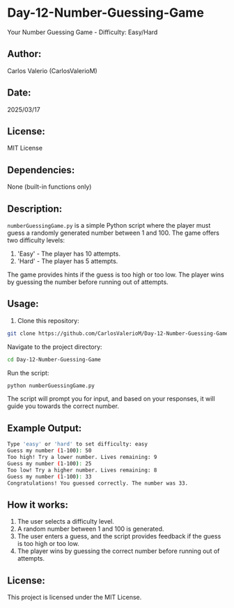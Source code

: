 # Day-12-Number-Guessing-Game
Your Number Guessing Game - Difficulty: Easy/Hard

## Author:
Carlos Valerio (CarlosValerioM)

## Date:
2025/03/17

## License:
MIT License

## Dependencies:
None (built-in functions only)

## Description:
`numberGuessingGame.py` is a simple Python script where the player must guess a randomly generated number between 1 and 100.
The game offers two difficulty levels:
1. 'Easy' - The player has 10 attempts.
2. 'Hard' - The player has 5 attempts.

The game provides hints if the guess is too high or too low. The player wins by guessing the number before running out of attempts.

## Usage:

1. Clone this repository:

```bash
git clone https://github.com/CarlosValerioM/Day-12-Number-Guessing-Game.git
```
Navigate to the project directory:

```bash
cd Day-12-Number-Guessing-Game
```
Run the script:

```bash
python numberGuessingGame.py
```
The script will prompt you for input, and based on your responses, it will guide you towards the correct number.

## Example Output:
```bash
Type 'easy' or 'hard' to set difficulty: easy
Guess my number (1-100): 50
Too high! Try a lower number. Lives remaining: 9
Guess my number (1-100): 25
Too low! Try a higher number. Lives remaining: 8
Guess my number (1-100): 33
Congratulations! You guessed correctly. The number was 33.
```
## How it works:
1. The user selects a difficulty level.
2. A random number between 1 and 100 is generated.
3. The user enters a guess, and the script provides feedback if the guess is too high or too low.
4. The player wins by guessing the correct number before running out of attempts.

## License:
This project is licensed under the MIT License.

